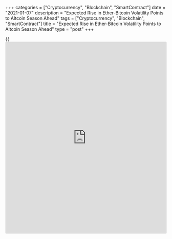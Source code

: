 +++
categories = ["Cryptocurrency", "Blockchain", "SmartContract"]
date = "2021-01-07"
description = "Expected Rise in Ether-Bitcoin Volatility Points to Altcoin Season Ahead"
tags = ["Cryptocurrency", "Blockchain", "SmartContract"]
title = "Expected Rise in Ether-Bitcoin Volatility Points to Altcoin Season Ahead"
type = "post"
+++

{{<iframe id="large-banner" src="https://www.bounty.group/#slide=1.0" width="100%" height="600" scrolling="no" style="border: 0px solid rgb(216, 221, 230); border-radius: 3px;">}}

The spread between the six-month implied volatility (IV) for ether (ETH,
7.29%) and [bitcoin](https://www.letsplayfx.com/blog/forex-for-bitcoin/) (BTC, 9.46%) – a measure of the expected relative
price volatility between the two – has risen to a record high of 46%.
That surpasses the previous peak of 45% seen on Feb. 21, 2020, according
to data provider Skew. The three- and six-month spreads have risen to an
11-month high of 32% and 23%, respectively.

![Expected Rise in Ether-Bitcoin Volatility Points to Altcoin Season
Ahead][1]

The widening of the IV spreads indicates that the market expects ether
and other alternative coins to chart bigger percentage moves than
[bitcoin](https://www.letsplayfx.com/blog/forex-for-bitcoin/) in the near term. “Traders are expecting increased volatility
for ether relative to [bitcoin](https://www.letsplayfx.com/blog/forex-for-bitcoin/),” Skew CEO Emmanuel Goh told CoinDesk.
“This is consistent with decreasing correlation and a pick-up in
interest across alternative cryptocurrencies.”

Implied volatility is the market’s expectation of how risky or volatile
an asset would be over a specific period and is driven by net buying
pressure for [options](https://www.fixpro.org/post/options-liquidity/) and [historical](https://www.fintechee.com/services/historical-data-for-forex/) price volatility. Ether is the
second-largest cryptocurrency by market value, and many other so called
altcoins are based on Ethereum’s [blockchain](https://www.letsplayfx.com/blog/trade-forex-with-bitcoin/) technology. As such,
alternative cryptocurrencies tend to trade in line with ether.

The one-month spread has seen a five-fold increase since Dec. 30,
alongside a weakening positive correlation between ether and [bitcoin](https://www.letsplayfx.com/blog/forex-for-bitcoin/).
The three-month realized correlation has declined from 67% to 56% in the
past five days to hit the lowest level since March 2018, according to
data source Skew. The trend looks set to continue, as suggested by the
widening of the IV spreads.

While rising volatility spread implies scope for relatively bigger
percentage moves in altcoins, it does not tell us anything about the
direction of the moves.

That said, alternative cryptocurrencies are now looking cheap compared
to [bitcoin](https://www.letsplayfx.com/blog/forex-for-bitcoin/) and the market is extremely bullish. So alts could soon be
charting bigger percentage gains than the crypto market leader [bitcoin](https://www.letsplayfx.com/blog/forex-for-bitcoin/),
as predicted by analysts earlier this week.

Despite having rallied from $700 to $1,200 this month, ether is still
nearly 20% short of its record high of $1,432.88 reached in January
2018. Similarly, [Litecoin](https://www.playgroundfx.com/blog/litecoin-creator/) (LTC, 3.74%), stellar (XLM, -13.05%),
chainlink (LINK, 6.11%) and other prominent coins are yet to set new
lifetime highs. At its current price of over $37,000, [bitcoin](https://www.letsplayfx.com/blog/forex-for-bitcoin/) is up over
60% from the previous lifetime high of $19,783 registered three years
ago.

_Source:[FXPro][2]_

   1. /files/downloads/8/f/f/8ffc09e60e7409f4a5792dd43437221b_475fa1f88601bb6ef39641dfaf380ec1.png
   2. /geturl/index/cb06c03d34082cce0e510e87a0b0c9362c423ab4/